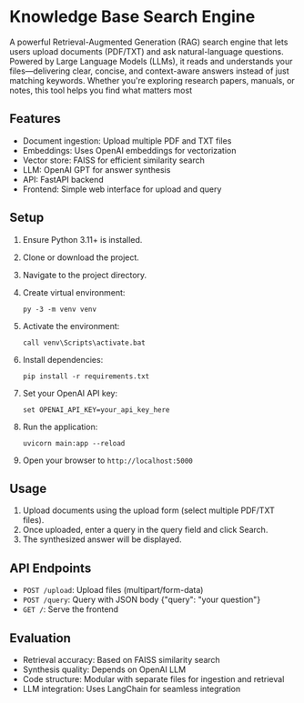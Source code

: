 # Knowledge Base Search Engine

A powerful Retrieval-Augmented Generation (RAG) search engine that lets users upload documents (PDF/TXT) and ask natural-language questions. Powered by Large Language Models (LLMs), it reads and understands your files—delivering clear, concise, and context-aware answers instead of just matching keywords. Whether you're exploring research papers, manuals, or notes, this tool helps you find what matters most
## Features

- Document ingestion: Upload multiple PDF and TXT files
- Embeddings: Uses OpenAI embeddings for vectorization
- Vector store: FAISS for efficient similarity search
- LLM: OpenAI GPT for answer synthesis
- API: FastAPI backend
- Frontend: Simple web interface for upload and query

## Setup

1. Ensure Python 3.11+ is installed.

2. Clone or download the project.

3. Navigate to the project directory.

4. Create virtual environment:
   ```
   py -3 -m venv venv
   ```

5. Activate the environment:
   ```
   call venv\Scripts\activate.bat
   ```

6. Install dependencies:
   ```
   pip install -r requirements.txt
   ```

7. Set your OpenAI API key:
   ```
   set OPENAI_API_KEY=your_api_key_here
   ```

8. Run the application:
   ```
   uvicorn main:app --reload
   ```

9. Open your browser to `http://localhost:5000`

## Usage

1. Upload documents using the upload form (select multiple PDF/TXT files).
2. Once uploaded, enter a query in the query field and click Search.
3. The synthesized answer will be displayed.

## API Endpoints

- `POST /upload`: Upload files (multipart/form-data)
- `POST /query`: Query with JSON body {"query": "your question"}
- `GET /`: Serve the frontend


## Evaluation

- Retrieval accuracy: Based on FAISS similarity search
- Synthesis quality: Depends on OpenAI LLM
- Code structure: Modular with separate files for ingestion and retrieval
- LLM integration: Uses LangChain for seamless integration